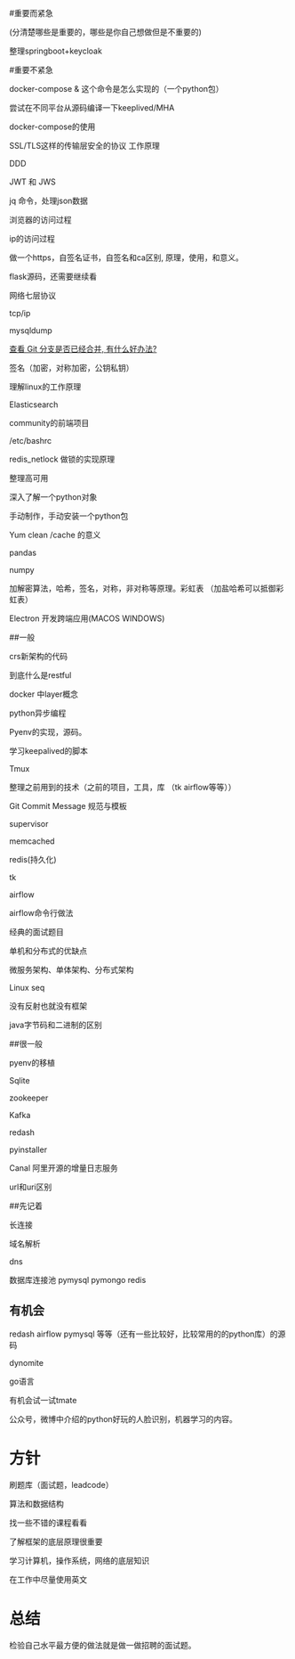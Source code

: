 #重要而紧急

(分清楚哪些是重要的，哪些是你自己想做但是不重要的)

整理springboot+keycloak



#重要不紧急

docker-compose & 这个命令是怎么实现的（一个python包）

尝试在不同平台从源码编译一下keeplived/MHA

docker-compose的使用

SSL/TLS这样的传输层安全的协议   工作原理

DDD

JWT 和 JWS

jq 命令，处理json数据

浏览器的访问过程

ip的访问过程

做一个https，自签名证书，自签名和ca区别,  原理，使用，和意义。

flask源码，还需要继续看

网络七层协议



tcp/ip

mysqldump

[查看 Git 分支是否已经合并, 有什么好办法?](https://segmentfault.com/q/1010000000464961)

签名（加密，对称加密，公钥私钥）

理解linux的工作原理

Elasticsearch

community的前端项目

/etc/bashrc

redis_netlock 做锁的实现原理

整理高可用

深入了解一个python对象

手动制作，手动安装一个python包

Yum clean  /cache 的意义

pandas

numpy

加解密算法，哈希，签名，对称，非对称等原理。彩虹表 （加盐哈希可以抵御彩虹表）



Electron 开发跨端应用(MACOS  WINDOWS)

##一般

crs新架构的代码

到底什么是restful

docker 中layer概念

python异步编程

Pyenv的实现，源码。

学习keepalived的脚本

Tmux 

整理之前用到的技术（之前的项目，工具，库 （tk airflow等等））

Git Commit Message 规范与模板

supervisor

memcached

redis(持久化)

tk

airflow

airflow命令行做法

经典的面试题目

单机和分布式的优缺点

微服务架构、单体架构、分布式架构

Linux  seq 

没有反射也就没有框架

java字节码和二进制的区别

##很一般

pyenv的移植

Sqlite

zookeeper

Kafka

redash

pyinstaller

Canal 阿里开源的增量日志服务

url和uri区别

##先记着

长连接

域名解析

dns

数据库连接池 pymysql  pymongo  redis





## 有机会

redash  airflow pymysql 等等（还有一些比较好，比较常用的的python库）的源码

dynomite

go语言

有机会试一试tmate

公众号，微博中介绍的python好玩的人脸识别，机器学习的内容。

# 方针

刷题库（面试题，leadcode）

算法和数据结构

找一些不错的课程看看

了解框架的底层原理很重要

学习计算机，操作系统，网络的底层知识

在工作中尽量使用英文



# 总结

检验自己水平最方便的做法就是做一做招聘的面试题。

